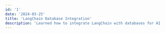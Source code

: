 ```yaml
---
id: '1'
date: '2024-03-25'
title: 'LangChain Database Integration'
description: 'Learned how to integrate LangChain with databases for AI chatbot development, focusing on efficient data retrieval and context management.'
---
```


#